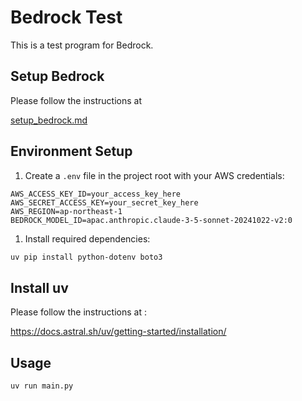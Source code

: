 # Bedrock Test

This is a test program for Bedrock.  

## Setup Bedrock

Please follow the instructions at

[setup_bedrock.md](./docs/setup_bedrock.md)

## Environment Setup

1. Create a `.env` file in the project root with your AWS credentials:

```env
AWS_ACCESS_KEY_ID=your_access_key_here
AWS_SECRET_ACCESS_KEY=your_secret_key_here
AWS_REGION=ap-northeast-1
BEDROCK_MODEL_ID=apac.anthropic.claude-3-5-sonnet-20241022-v2:0
```

1. Install required dependencies:

```bash
uv pip install python-dotenv boto3
```

## Install uv

Please follow the instructions at :

https://docs.astral.sh/uv/getting-started/installation/

## Usage

``` bash
uv run main.py
```
